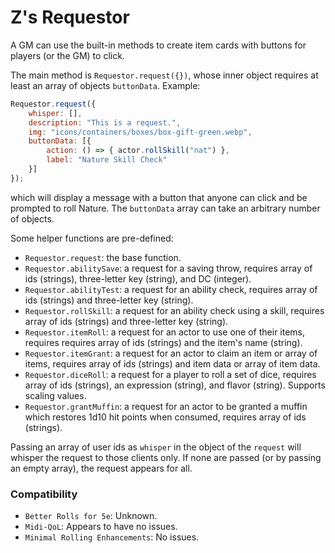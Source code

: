 # Z's Requestor
A GM can use the built-in methods to create item cards with buttons for players (or the GM) to click.

The main method is `Requestor.request({})`, whose inner object requires at least an array of objects `buttonData`. Example:

```js
Requestor.request({
	whisper: [],
	description: "This is a request.",
	img: "icons/containers/boxes/box-gift-green.webp",
	buttonData: [{
		action: () => { actor.rollSkill("nat") },
		label: "Nature Skill Check"
	}]
});
```
which will display a message with a button that anyone can click and be prompted to roll Nature. The `buttonData` array can take an arbitrary number of objects.

Some helper functions are pre-defined:
* `Requestor.request`: the base function.
* `Requestor.abilitySave`: a request for a saving throw, requires array of ids (strings), three-letter key (string), and DC (integer).
* `Requestor.abilityTest`: a request for an ability check, requires array of ids (strings) and three-letter key (string).
* `Requestor.rollSkill`: a request for an ability check using a skill, requires array of ids (strings) and three-letter key (string).
* `Requestor.itemRoll`: a request for an actor to use one of their items, requires requires array of ids (strings) and the item's name (string).
* `Requestor.itemGrant`: a request for an actor to claim an item or array of items, requires array of ids (strings) and item data or array of item data.
* `Requestor.diceRoll`: a request for a player to roll a set of dice, requires array of ids (strings), an expression (string), and flavor (string). Supports scaling values.
* `Requestor.grantMuffin`: a request for an actor to be granted a muffin which restores 1d10 hit points when consumed, requires array of ids (strings).

Passing an array of user ids as `whisper` in the object of the `request` will whisper the request to those clients only. If none are passed (or by passing an empty array), the request appears for all.

### Compatibility
* `Better Rolls for 5e`: Unknown.
* `Midi-QoL`: Appears to have no issues.
* `Minimal Rolling Enhancements`: No issues.
